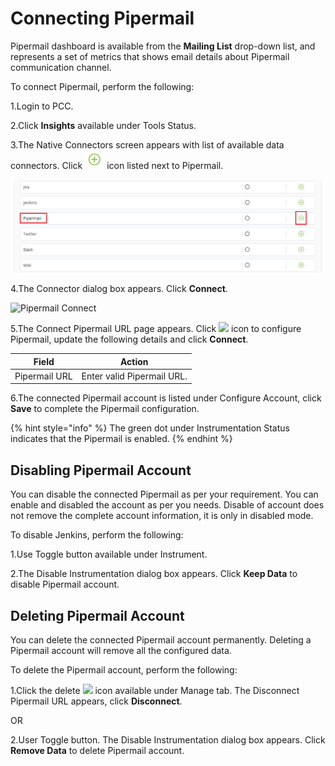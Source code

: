 # Connecting Pipermail

Pipermail dashboard is available from the **Mailing List** drop-down list, and represents a set of metrics that shows email details about Pipermail communication channel.

To connect Pipermail, perform the following:

1.Login to PCC.

2.Click **Insights** available under Tools Status.

3.The Native Connectors screen appears with list of available data connectors. Click ![](../../../.gitbook/assets/Connect.png) icon listed next to Pipermail.

![Pipermail](<../../../.gitbook/assets/Pipermail (1).png>)

4.The Connector dialog box appears. Click **Connect**.

![Pipermail Connect](../../../.gitbook/assets/Pipermail\_Connect.png)

5.The Connect Pipermail URL page appears. Click ![](<../../../.gitbook/assets/Con\_Icon (1).png>) icon to configure Pipermail, update the following details and click **Connect**.

| Field         | Action                     |
| ------------- | -------------------------- |
| Pipermail URL | Enter valid Pipermail URL. |

6.The connected Pipermail account is listed under Configure Account, click **Save** to complete the Pipermail configuration.

{% hint style="info" %}
The green dot under Instrumentation Status indicates that the Pipermail is enabled.
{% endhint %}

## Disabling Pipermail Account

You can disable the connected Pipermail as per your requirement. You can enable and disabled the account as per you needs. Disable of account does not remove the complete account information, it is only in disabled mode.

To disable Jenkins, perform the following:

1.Use Toggle button available under Instrument.

2.The Disable Instrumentation dialog box appears. Click **Keep Data** to disable Pipermail account.

## Deleting Pipermail Account

You can delete the connected Pipermail account permanently. Deleting a Pipermail account will remove all the configured data.

To delete the Pipermail account, perform the following:

1.Click the delete ![](../../../.gitbook/assets/Delete\_Icon.png) icon available under Manage tab. The Disconnect Pipermail URL appears, click **Disconnect**.

OR

2.User Toggle button. The Disable Instrumentation dialog box appears. Click **Remove Data** to delete Pipermail account.
